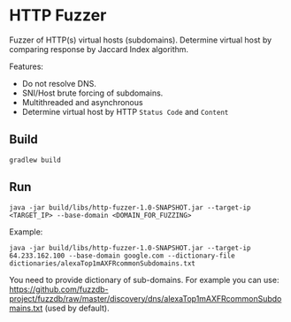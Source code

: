 # HTTP Fuzzer

Fuzzer of HTTP(s) virtual hosts (subdomains). Determine virtual host by comparing response by Jaccard Index algorithm.

Features:
 - Do not resolve DNS.
 - SNI/Host brute forcing of subdomains.
 - Multithreaded and asynchronous
 - Determine virtual host by HTTP `Status Code` and `Content`

## Build
```shell
gradlew build
```

## Run
```shell
java -jar build/libs/http-fuzzer-1.0-SNAPSHOT.jar --target-ip <TARGET_IP> --base-domain <DOMAIN_FOR_FUZZING>
```

Example:
```shell
java -jar build/libs/http-fuzzer-1.0-SNAPSHOT.jar --target-ip 64.233.162.100 --base-domain google.com --dictionary-file dictionaries/alexaTop1mAXFRcommonSubdomains.txt
```

You need to provide dictionary of sub-domains. For example you can use: https://github.com/fuzzdb-project/fuzzdb/raw/master/discovery/dns/alexaTop1mAXFRcommonSubdomains.txt (used by default).
